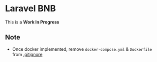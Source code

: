 # Laravel BNB
This is a **Work In Progress**

## Note
* Once docker implemented, remove ``docker-compose.yml`` & ``Dockerfile`` from [.gitignore](./.gitignore)
